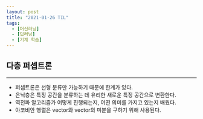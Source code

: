 ```yaml
---
layout: post
title: "2021-01-26 TIL"
tags:
  - [머신러닝]
  - [딥러닝]
  - [기계 학습]
---
```


## 다층 퍼셉트론

---

- 퍼셉트론은 선형 분류만 가능하기 때문에 한계가 있다.
- 은닉층은 특징 공간을 분류하는 데 유리한 새로운 특징 공간으로 변환한다.
- 역전파 알고리즘가 어떻게 진행되는지, 어떤 의미를 가지고 있는지 배웠다.
- 야코비안 행렬은 vector와 vector의 미분을 구하기 위해 사용된다.
